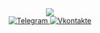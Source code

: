 <header>
  <div align="center">
    <img src="https://media3.giphy.com/media/v1.Y2lkPTc5MGI3NjExeHpmdHZiaGpyZGFpZ2FodnNhOHdmMHkyNXdjYWdmbXE1NG92cW52diZlcD12MV9pbnRlcm5hbF9naWZfYnlfaWQmY3Q9Zw/5QhSqF2OV6l8tjk8hj/giphy.gif">
  </div>

  <div id="badges">
  <a href="your-telegram-URL">
    <img src="https://img.shields.io/badge/https%3A%2F%2Ft.me%2Fabaudnova_ololoeva?label=telegram" alt="Telegram"/>
  </a>
  <a href="vkontakte">
    <img src="https://img.shields.io/badge/YouTube-red?style=for-the-badge&logo=youtube&logoColor=white" alt="Vkontakte"/>
  </a>
</div>
</header>
